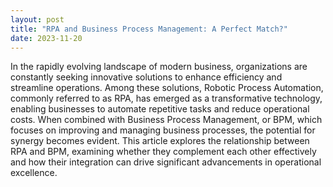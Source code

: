 ```yaml
---
layout: post
title: "RPA and Business Process Management: A Perfect Match?"
date: 2023-11-20
---
```


In the rapidly evolving landscape of modern business, organizations are constantly seeking innovative solutions to enhance efficiency and streamline operations. Among these solutions, Robotic Process Automation, commonly referred to as RPA, has emerged as a transformative technology, enabling businesses to automate repetitive tasks and reduce operational costs. When combined with Business Process Management, or BPM, which focuses on improving and managing business processes, the potential for synergy becomes evident. This article explores the relationship between RPA and BPM, examining whether they complement each other effectively and how their integration can drive significant advancements in operational excellence.
